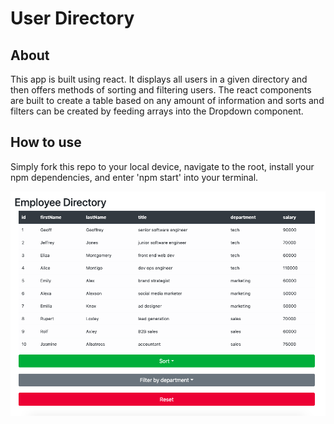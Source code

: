# User Directory

## About
This app is built using react.  It displays all users in a given directory and then offers methods of sorting and filtering users.  The react components are built to create a table based on any amount of information and sorts and filters can be created by feeding arrays into the Dropdown component.

## How to use
Simply fork this repo to your local device, navigate to the root, install your npm dependencies, and enter 'npm start' into your terminal.

![Screenshot](/public/screenshot.png)